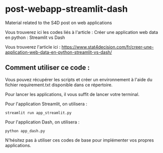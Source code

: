 # post-webapp-streamlit-dash
 Material related to the S4D post on web applications

Vous trouverez ici les codes liés à l'article : Créer une application web data en python : Streamlit vs Dash

Vous trouverez l'article ici : 
https://www.stat4decision.com/fr/creer-une-application-web-data-en-python-streamlit-vs-dash/

## Comment utiliser ce code :

Vous pouvez récupérer les scripts et créer un environnement à l'aide du fichier requirement.txt disponible dans ce répertoire.

Pour lancer les applications, il vous suffit de lancer votre terminal.

Pour l'application Streamlit, on utilisera :

```
streamlit run app_streamlit.py
```

Pour l'application Dash, on utilisera :

```
python app_dash.py
```

N'hésitez pas à utiliser ces codes de base pour implémenter vos propres applications.

